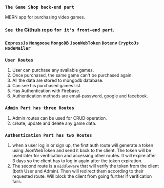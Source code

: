 ### `The Game Shop back-end part`
MERN app for purchasing video games.

### `See the` [Github repo](https://github.com/UpekkaChakma/the-game-shop-client) `for it's front-end part`.

### `ExpressJs` `Mongoose` `MongoDB` `JsonWebToken` `Dotenv` `CryptoJs` `NodeMailer`

### `User Routes`
1. User can purchase any available games.
2. Once purchased, the same game can't be purchased again.
3. All the data are stored to mongodb database.
4. Can see his purchased games list.
5. Has Authentication with Firebase.
6. Authentication methods are email-password, google and facebook. 

### `Admin Part has three Routes`
1. Admin routes can be used for CRUD operation.
2. create, update and delete any game data.

### `Authentication Part has two Routes`
1. when a user log in or sign up, the first auth route will generate a token using JsonWebToken and send it back to the client. The token will be used later for verification and accessing other routes. It will expire after 3 days so the client has to log in again after the token expiration.
2. The second route is a `middleware` that will verify the token from the client (both User and Admin). Then will redirect them according to their requested route.
Will block the client from going further if verification fails.

